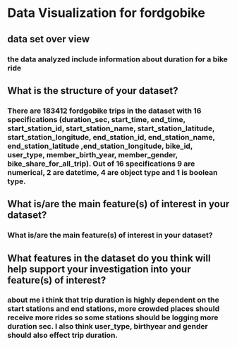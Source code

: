 # Data Visualization for fordgobike

## data set over view

### the data analyzed include information about duration for a bike ride

## What is the structure of your dataset?

### There are 183412 fordgobike trips in the dataset with 16 specifications (duration_sec, start_time, end_time, start_station_id, start_station_name, start_station_latitude, start_station_longitude, end_station_id, end_station_name, end_station_latitude ,end_station_longitude, bike_id, user_type, member_birth_year, member_gender, bike_share_for_all_trip). Out of 16 specifications 9 are numerical, 2 are datetime, 4 are object type and 1 is boolean type.

## What is/are the main feature(s) of interest in your dataset?

### What is/are the main feature(s) of interest in your dataset?

## What features in the dataset do you think will help support your investigation into your feature(s) of interest?

### about me i think that trip duration is highly dependent on the start stations and end stations, more crowded places should receive more rides so some stations should be logging more duration sec. I also think user_type, birthyear and gender should also effect trip duration.
